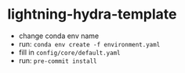 # lightning-hydra-template

- change conda env name
- run: `conda env create -f environment.yaml`
- fill in `config/core/default.yaml`
- run: `pre-commit install`